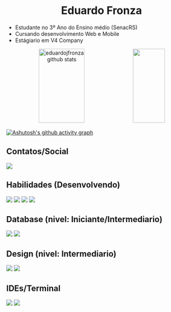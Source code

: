 <h1 align="center">Eduardo Fronza</h1>

- Estudante no 3º Ano do Ensino médio (SenacRS)
- Cursando desenvolvimento Web e Mobile
- Estágiario em V4 Company

<div align="center">  
  <img width="49%" height="195px" src="https://github-readme-stats.vercel.app/api?username=eduardojfronza&show_icons=true&count_private=true&hide_border=true&title_color=e9c044&icon_color=e9c0444&text_color=e9c044&bg_color=0d1117" alt="eduardojfronza github stats" /> 
  <img width="41%" height="195px" src="https://github-readme-stats.vercel.app/api/top-langs/?username=eduardojfronza&layout=compact&hide_border=true&title_color=e9c044&text_color=e9c044&bg_color=0d1117" />
</div>

[![Ashutosh's github activity graph](https://github-readme-activity-graph.cyclic.app/graph?username=eduardojfronza&bg_color=0d1117&color=e9c044&line=dc1919&point=CE7E00&area=true&hide_border=true)](https://github.com/ashutosh00710/github-readme-activity-graph)

## Contatos/Social
<a href="" ><img src="https://img.shields.io/badge/LinkedIn-0077B5?style=for-the-badge&logo=linkedin&logoColor=white" target="_blank" ></a>

## Habilidades (Desenvolvendo)

<img src="https://img.shields.io/badge/HTML5-E34F26?style=for-the-badge&logo=html5&logoColor=white"> <img src="https://img.shields.io/badge/CSS3-1572B6?style=for-the-badge&logo=css3&logoColor=white"> <img src="https://img.shields.io/badge/Python-3776AB?style=for-the-badge&logo=python&logoColor=white"> <img src="https://img.shields.io/badge/JavaScript-F7DF1E?style=for-the-badge&logo=javascript&logoColor=black">

## Database (nivel: Iniciante/Intermediario)

<img src="https://img.shields.io/badge/MySQL-005C84?style=for-the-badge&logo=mysql&logoColor=white"> <img src="https://img.shields.io/badge/PostgreSQL-316192?style=for-the-badge&logo=postgresql&logoColor=white">

## Design (nivel: Intermediario)

<img src="https://img.shields.io/badge/Figma-F24E1E?style=for-the-badge&logo=figma&logoColor=white"> <img src="https://img.shields.io/badge/Canva-%2300C4CC.svg?&style=for-the-badge&logo=Canva&logoColor=white">

## IDEs/Terminal

<img src="https://img.shields.io/badge/Visual_Studio_Code-0078D4?style=for-the-badge&logo=visual%20studio%20code&logoColor=white"> <img src="https://img.shields.io/badge/GIT-E44C30?style=for-the-badge&logo=git&logoColor=white">
